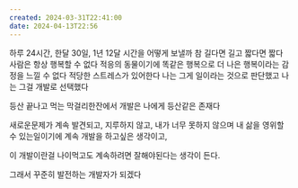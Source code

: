 ```yaml
---
created: 2024-03-31T22:41:00
date: 2024-04-13T22:56
---
```

하루 24시간, 한달 30일, 1년 12달
시간을 어떻게 보낼까
참 길다면 길고 짧다면 짧다
사람은 항상 행복할 수 없다
적응의 동물이기에 똑같은 행복으로 더 나은 행복이라는 감정을 느낄 수 없다
적당한 스트레스가 있어한다
나는 그게 일이라는 것으로 판단했고 나는 그걸 개발로 선택했다

등산 끝나고 먹는 막걸리한잔에서 
개발은 나에게 등산같은 존재다

새로운문제가 계속 발견되고, 지루하지 않고, 내가 너무 못하지 않으며 내 삶을 영위할 수 있는일이기에 계속 개발을 하고싶은 생각이고,

이 개발이란걸 나이먹고도 계속하려면 잘해야된다는 생각이 든다.

그래서 꾸준히 발전하는 개발자가 되겠다